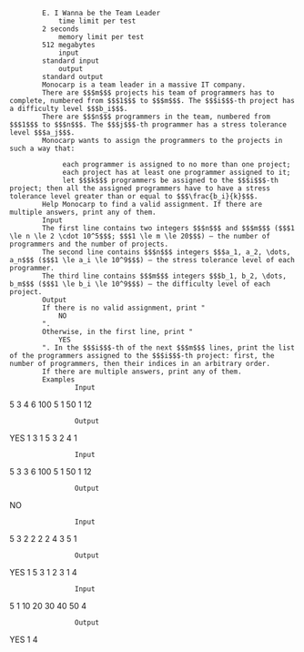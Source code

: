 			E. I Wanna be the Team Leader
				time limit per test
			2 seconds
				memory limit per test
			512 megabytes
				input
			standard input
				output
			standard output
			Monocarp is a team leader in a massive IT company.
			There are $$$m$$$ projects his team of programmers has to complete, numbered from $$$1$$$ to $$$m$$$. The $$$i$$$-th project has a difficulty level $$$b_i$$$.
			There are $$$n$$$ programmers in the team, numbered from $$$1$$$ to $$$n$$$. The $$$j$$$-th programmer has a stress tolerance level $$$a_j$$$.
			Monocarp wants to assign the programmers to the projects in such a way that: 
			 
				 each programmer is assigned to no more than one project; 
				 each project has at least one programmer assigned to it; 
				 let $$$k$$$ programmers be assigned to the $$$i$$$-th project; then all the assigned programmers have to have a stress tolerance level greater than or equal to $$$\frac{b_i}{k}$$$. 
			Help Monocarp to find a valid assignment. If there are multiple answers, print any of them.
			Input
			The first line contains two integers $$$n$$$ and $$$m$$$ ($$$1 \le n \le 2 \cdot 10^5$$$; $$$1 \le m \le 20$$$) — the number of programmers and the number of projects.
			The second line contains $$$n$$$ integers $$$a_1, a_2, \dots, a_n$$$ ($$$1 \le a_i \le 10^9$$$) — the stress tolerance level of each programmer.
			The third line contains $$$m$$$ integers $$$b_1, b_2, \dots, b_m$$$ ($$$1 \le b_i \le 10^9$$$) — the difficulty level of each project.
			Output
			If there is no valid assignment, print "
				NO
			".
			Otherwise, in the first line, print "
				YES
			". In the $$$i$$$-th of the next $$$m$$$ lines, print the list of the programmers assigned to the $$$i$$$-th project: first, the number of programmers, then their indices in an arbitrary order.
			If there are multiple answers, print any of them.
			Examples
					Input
					
5 3
4 6 100 5 1
50 1 12

					Output
					
YES
1 3
1 5
3 2 4 1

					Input
					
5 3
3 6 100 5 1
50 1 12

					Output
					
NO

					Input
					
5 3
2 2 2 2 4
3 5 1

					Output
					
YES
1 5
3 1 2 3
1 4

					Input
					
5 1
10 20 30 40 50
4

					Output
					
YES
1 4

